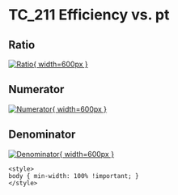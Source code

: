# TC_211 Efficiency vs. pt

## Ratio

[![Ratio](../mtv/var/TC_211_eff_stack_pt.png){ width=600px }](../mtv/var/TC_211_eff_stack_pt.pdf)

## Numerator

[![Numerator](../mtv/num/TC_211_eff_stack_pt_num.png){ width=600px }](../mtv/num/TC_211_eff_stack_pt_num.pdf)

## Denominator

[![Denominator](../mtv/den/TC_211_eff_stack_pt_den.png){ width=600px }](../mtv/den/TC_211_eff_stack_pt_den.pdf)


``` {=html}
<style>
body { min-width: 100% !important; }
</style>
```
